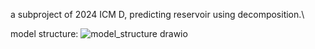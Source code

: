 a subproject of 2024 ICM D, predicting reservoir using decomposition.\



model structure:
![model_structure drawio](https://github.com/IILKA/Reservoir_level/assets/117509099/0461fa3e-8393-498e-86d8-56056b20cc01)




